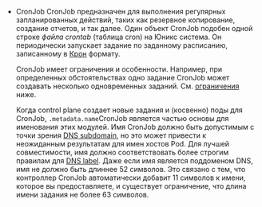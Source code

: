 
- CronJob
    CronJob предназначен для выполнения регулярных запланированных действий, таких как резервное копирование, создание отчетов, и так далее. Один объект CronJob подобен одной строке _файла crontab_ (таблица cron) на Юникс система. Он периодически запускает задание по заданному расписанию, записанному в [Крон](https://en.wikipedia.org/wiki/Cron) формату. 
    
    CronJob имеет ограничения и особенности. Например, при определенных обстоятельствах одно задание CronJob может создавать несколько одновременных заданий. См. [ограничения](https://kubernetes.io/docs/concepts/workloads/controllers/cron-jobs/#cron-job-limitations) ниже.
    
    Когда control plane создает новые задания и (косвенно) поды для CronJob, `.metadata.name`CronJob является частью основы для именования этих модулей. Имя CronJob должно быть допустимым с точки зрения [DNS subdomain](https://kubernetes.io/docs/concepts/overview/working-with-objects/names#dns-subdomain-names), но это может привести к неожиданным результатам для имен хостов Pod. Для лучшей совместимости, имя должно соответствовать более строгим правилам для [DNS label](https://kubernetes.io/docs/concepts/overview/working-with-objects/names#dns-label-names). Даже если имя является поддоменом DNS, имя не должно быть длиннее 52 символов. Это связано с тем, что контроллер CronJob автоматически добавит 11 символов к имени, которое вы предоставляете, и существует ограничение, что длина имени задания не более 63 символов.
